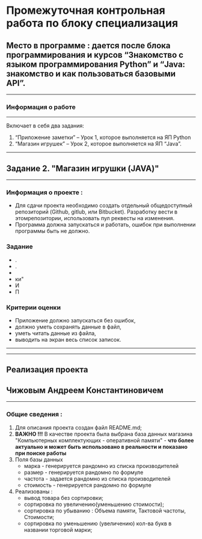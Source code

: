 # Промежуточная контрольная работа по блоку специализация
## Место в программе : дается после блока программирования и курсов “Знакомство с языком программирования Python” и “Java: знакомство и как пользоваться базовыми API”.
---
### Информация о работе
---
Включает в себя два задания: 
1. “Приложение заметки” – Урок 1, которое
выполняется на ЯП Python 
2. “Магазин игрушек” – Урок 2, которое
выполняется на ЯП “Java”.
---
## Задание 2. "Магазин игрушки (JAVA)"
---
### Информация о проекте :
* Для сдачи проекта необходимо создать отдельный общедоступный
репозиторий (Github, gitlub, или Bitbucket). Разработку вести в этомрепозитории, использовать пул реквесты на изменения.
* Программа должна запускаться и работать, ошибок при выполнении программы быть не должно.
### Задание
* . 
* . 
* 
* ки"
* И
* П
### Критерии оценки ###
* Приложение должно запускаться без ошибок, 
* должно уметь сохранять данные в файл, 
* уметь читать данные из файла,
* выводить на экран весь список записок.
---
---
## **Реализация проекта**
## Чижовым Андреем Константиновичем ##
---
### Общие сведения :
1. Для описания проекта создан файл README.md;
2. **ВАЖНО !!!** В качестве проекта была выбрана база данных
магазина "Компьютерных комплектующих - оперативной памяти"  - **что более
актуально и может быть использовано в реальности и показано при поиске работы**
3. Поля базы данных 
    - марка - генерируется рандомно из списка производителей
    - размер - генерируется рандомно по формуле
    - частота - задается рандомно из списка производителей
    - стоимость - генерируется рандомно по формуле
4. Реализованы :
    - вывод товара без сортировки;
    - сортировка по увеличению(уменьшению стоимости);
    - сортировка по убыванию : Объема памяти, Тактовой частоты, Стоимости;
    - сортировка по уменьшению (увеличению) кол-ва букв в названии торговой марки;



